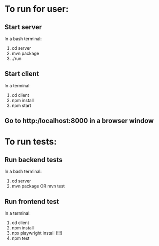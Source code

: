# To run for user:

## Start server

In a bash terminal:

1. cd server
2. mvn package
3. ./run

## Start client

In a terminal:

1. cd client
2. npm install
3. npm start

## Go to http:/localhost:8000 in a browser window

# To run tests:

## Run backend tests

In a bash terminal:

1. cd server
2. mvn package OR mvn test

## Run frontend test

In a terminal:

1. cd client
2. npm install
3. npx playwright install (!!!)
4. npm test
